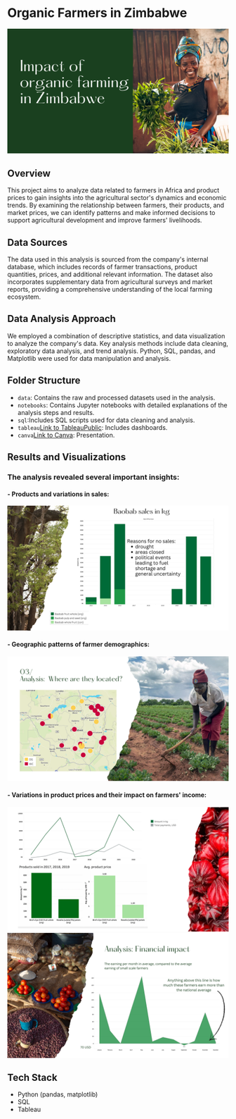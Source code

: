 # Organic Farmers in Zimbabwe
![](header.png)
<br/>

## Overview
This project aims to analyze data related to farmers in Africa and product prices to gain insights into the agricultural sector's dynamics and economic trends. By examining the relationship between farmers, their products, and market prices, we can identify patterns and make informed decisions to support agricultural development and improve farmers' livelihoods.

## Data Sources
The data used in this analysis is sourced from the company's internal database, which includes records of farmer transactions, product quantities, prices, and additional relevant information. The dataset also incorporates supplementary data from agricultural surveys and market reports, providing a comprehensive understanding of the local farming ecosystem.

## Data Analysis Approach
We employed a combination of descriptive statistics, and data visualization to analyze the company's data. Key analysis methods include data cleaning, exploratory data analysis, and trend analysis. Python, SQL, pandas, and Matplotlib were used for data manipulation and analysis.

## Folder Structure
- `data`: Contains the raw and processed datasets used in the analysis.
- `notebooks`: Contains Jupyter notebooks with detailed explanations of the analysis steps and results.
- `sql`:Includes SQL scripts used for data cleaning and analysis.
- `tableau`[Link to TableauPublic](https://public.tableau.com/app/profile/organicfarming): Includes dashboards.
- `canva`[Link to Canva](https://www.canva.com/design/DAFoUX1kzIQ/bE-kJt6U-oeIS7YjuNyOYg/view?utm_content=DAFoUX1kzIQ&utm_campaign=designshare&utm_medium=link&utm_source=publishsharelink): Presentation.


## Results and Visualizations
### The analysis revealed several important insights:
#### - Products and variations in sales:
![Sales](dashboards/sales.png)
#### - Geographic patterns of farmer demographics:
![Farmers](dashboards/farmers.png)
#### - Variations in product prices and their impact on farmers' income:
![Market](dashboards/market.png)
![Financial Impact](dashboards/financial-impact.png)

## Tech Stack
* Python (pandas, matplotlib)
* SQL
* Tableau
